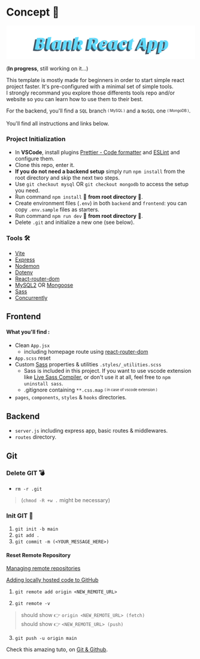 # Concept 📝

![blankReactApp](./frontend/src/assets/Blank%20React%20App.svg)

(**In progress**, still working on it...)

This template is mostly made for beginners in order to start simple react project faster. It's pre-configured with a minimal set of simple tools.\
I strongly recommand you explore those differents tools repo and/or website so you can learn how to use them to their best. 

For the backend, you'll find a `SQL` branch <sub><sup>( MySQL )</sup></sub> and a `NoSQL` one <sub><sup>( MongoDB )</sup></sub>. 

You'll find all instructions and links below. 

### Project Initialization

- In **VSCode**, install plugins [Prettier - Code formatter](https://github.com/prettier/prettier-vscode) and [ESLint](https://github.com/Microsoft/vscode-eslint) and configure them.
- Clone this repo, enter it.
- **If you do not need a backend setup** simply run `npm install` from the root directory and skip the next two steps.
- Use `git checkout mysql` OR `git checkout mongodb` to access the setup you need.
- Run command `npm install` 🚨 **from root directory** 🚨.
- Create environment files (`.env`) in both `backend` and `frontend`: you can copy `.env.sample` files as starters.
- Run command `npm run dev` 🚨 **from root directory** 🚨.
- Delete `.git` and initialize a new one (see below).


### Tools 🛠️

- [Vite](https://www.npmjs.com/package/vite)
- [Express](https://www.npmjs.com/package/express)
- [Nodemon](https://www.npmjs.com/package/nodemon)
- [Dotenv](https://www.npmjs.com/package/dotenv)
- [React-router-dom](https://www.npmjs.com/package/react-router-dom)
- [MySQL2](https://www.npmjs.com/package/mysql2) OR [Mongoose](https://www.npmjs.com/package/mongoose)
- [Sass](https://www.npmjs.com/package/sass)
- [Concurrently](https://www.npmjs.com/package/concurrently)

## Frontend

#### What you'll find :

- Clean `App.jsx`
    - including homepage route using [react-router-dom](https://reactrouter.com/en/main)
- `App.scss` reset
- Custom [Sass](https://github.com/sass/sass) properties & utilities `.styles/_utilities.scss`
    - Sass is included in this project. If you want to use vscode extension like [Live Sass Compiler](https://github.com/glenn2223/vscode-live-sass-compiler), or don't use it at all, feel free to `npm uninstall sass`.
    -  .gitignore containing `**.css.map` <sub><sup>( in case of vscode extension )</sup></sub>
- `pages`, `components`, `styles` & `hooks` directories.

## Backend 

- `server.js` including express app, basic routes & middlewares.
- `routes` directory.

## Git

### Delete GIT 💣

- `rm -r .git` 
> (`chmod -R +w .` might be necessary)
<!-- Must be in the directory -->

### Init GIT 🚀

1. `git init -b main`
2. `git add .`
3. `git commit -m (<YOUR_MESSAGE_HERE>)`

#### Reset Remote Repository

[Managing remote repositories](https://docs.github.com/en/get-started/getting-started-with-git/managing-remote-repositories)

[Adding locally hosted code to GitHub](https://docs.github.com/en/migrations/importing-source-code/using-the-command-line-to-import-source-code/adding-locally-hosted-code-to-github)

1. `git remote add origin <NEW_REMOTE_URL>`
<!-- set a new remote file -->

2. `git remote -v`
<!-- Verify new remote -->
> should show 👉 `origin <NEW_REMOTE_URL> (fetch)`\
> should show 👉 `<NEW_REMOTE_URL> (push)`

3. `git push -u origin main`

Check this amazing tuto, on [Git & Github](https://youtube.com/playlist?list=PL4cUxeGkcC9goXbgTDQ0n_4TBzOO0ocPR&si=MrwPuJGcRTkmewyQ).




